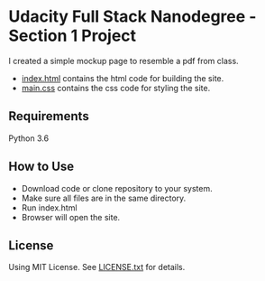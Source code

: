 
# Udacity Full Stack Nanodegree - Section 1 Project
I created a simple mockup page to resemble a pdf from class.

* [index.html](https://github.com/vandyand/Section-One-Project/blob/master/index.html) contains the html code for building the site.
* [main.css](https://github.com/vandyand/Section-One-Project/blob/master/main.css) contains the css code for styling the site.

## Requirements
Python 3.6

## How to Use
* Download code or clone repository to your system.
* Make sure all files are in the same directory.
* Run index.html
* Browser will open the site.

## License
Using MIT License. See [LICENSE.txt](https://github.com/vandyand/movie-trailer-project/blob/master/LICENSE.txt) for details.


